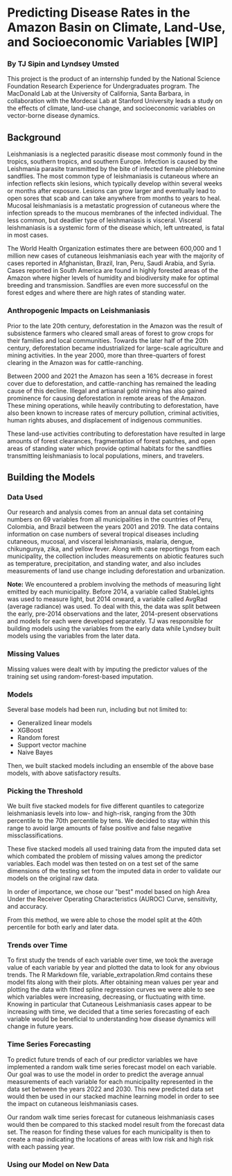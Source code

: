 # Predicting Disease Rates in the Amazon Basin on Climate, Land-Use, and Socioeconomic Variables [WIP]
### By TJ Sipin and Lyndsey Umsted

This project is the product of an internship funded by the National Science Foundation Research Experience for Undergraduates program. The MacDonald Lab at the University of California, Santa Barbara, in collaboration with the Mordecai Lab at Stanford University leads a study on the effects of climate, land-use change, and socioeconomic variables on vector-borne disease dynamics.

## Background

Leishmaniasis is a neglected parasitic disease most commonly found in the tropics, southern tropics, and southern Europe. Infection is caused by the Leishmania parasite transmitted by the bite of infected female phlebotomine sandflies. The most common type of leishmaniasis is cutaneous where an infection reflects skin lesions, which typically develop within several weeks or months after exposure. Lesions can grow larger and eventually lead to open sores that scab and can take anywhere from months to years to heal. Mucosal leishmaniasis is a metastatic progression of cutaneous where the infection spreads to the mucous membranes of the infected individual. The less common, but deadlier type of leishmaniasis is visceral. Visceral leishmaniasis is a systemic form of the disease which, left untreated, is fatal in most cases. 

The World Health Organization estimates there are between 600,000 and 1 million new cases of cutaneous leishmaniasis each year with the majority of cases reported in Afghanistan, Brazil, Iran, Peru, Saudi Arabia, and Syria. Cases reported in South America are found in highly forested areas of the Amazon where higher levels of humidity and biodiversity make for optimal breeding and transmission. Sandflies are even more successful on the forest edges and where there are high rates of standing water.

### Anthropogenic Impacts on Leishmaniasis

Prior to the late 20th century, deforestation in the Amazon was the result of subsistence farmers who cleared small areas of forest to grow crops for their families and local communities. Towards the later half of the 20th century, deforestation became industrialized for large-scale agriculture and mining activities. In the year 2000, more than three-quarters of forest clearing in the Amazon was for cattle-ranching.

Between 2000 and 2021 the Amazon has seen a 16% decrease in forest cover due to deforestation, and cattle-ranching has remained the leading cause of this decline. Illegal and artisanal gold mining has also gained prominence for causing deforestation in remote areas of the Amazon. These mining operations, while heavily contributing to deforestation, have also been known to increase rates of mercury pollution, criminal activities, human rights abuses, and displacement of indigenous communities.

These land-use activities contributing to deforestation have resulted in large amounts of forest clearances, fragmentation of forest patches, and open areas of standing water which provide optimal habitats for the sandflies transmitting leishmaniasis to local populations, miners, and travelers. 

## Building the Models

### Data Used

Our research and analysis comes from an annual data set containing numbers on 69 variables from all municipalities in the countries of Peru, Colombia, and Brazil between the years 2001 and 2019. The data contains information on case numbers of several tropical diseases including cutaneous, mucosal, and visceral leishmaniasis, malaria, dengue, chikungunya, zika, and yellow fever. Along with case reportings from each municipality, the collection includes measurements on abiotic features such as temperature, precipitation, and standing water, and also includes measurements of land use change including deforestation and urbanization.

**Note:** We encountered a problem involving the methods of measuring light emitted by each municipality. Before 2014, a variable called StableLights was used to measure light, but 2014 onward, a variable called AvgRad (average radiance) was used. To deal with this, the data was split between the early, pre-2014 observations and the later, 2014-present observations and models for each were developed separately.
TJ was responsible for building models using the variables from the early data while Lyndsey built models using the variables from the later data.

### Missing Values
Missing values were dealt with by imputing the predictor values of the training set using random-forest-based imputation.

### Models

Several base models had been run, including but not limited to:
* Generalized linear models
* XGBoost
* Random forest
* Support vector machine
* Naive Bayes

Then, we built stacked models including an ensemble of the above base models, with above satisfactory results.

### Picking the Threshold

We built five stacked models for five different quantiles to categorize leishmaniasis levels into low- and high-risk, ranging from the 30th percentile to the 70th percentile by tens. We decided to stay within this range to avoid large amounts of false positive and false negative missclassifications.  

These five stacked models all used training data from the imputed data set which combated the problem of missing values among the predictor variables. Each model was then tested on on a test set of the same dimensions of the testing set from the imputed data in order to validate our models on the original raw data.

In order of importance, we chose our "best" model based on high Area Under the Receiver Operating Characteristics (AUROC) Curve, sensitivity, and accuracy.


From this method, we were able to chose the model split at the 40th percentile for both early and later data.

### Trends over Time

To first study the trends of each variable over time, we took the average value of each variable by year and plotted the data to look for any obvious trends. The R Markdown file, variable_extrapolation.Rmd contains these model fits along with their plots. After obtaining mean values per year and plotting the data with fitted spline regression curves we were able to see which variables were increasing, decreasing, or fluctuating with time. Knowing in particular that Cutaneous Leishmaniasis cases appear to be increasing with time, we decided that a time series forecasting of each variable would be beneficial to understanding how disease dynamics will change in future years.

### Time Series Forecasting

To predict future trends of each of our predictor variables we have implemented a random walk time series forecast model on each variable. Our goal was to use the model in order to predict the average annual measurements of each variable for each municipality represented in the data set between the years 2022 and 2030. This new predicted data set would then be used in our stacked machine learning model in order to see the impact on cutaneous leishmaniasis cases. 

Our random walk time series forecast for cutaneous leishmaniasis cases would then be compared to this stacked model result from the forecast data set. The reason for finding these values for each municipality is then to create a map indicating the locations of areas with low risk and high risk with each passing year.

### Using our Model on New Data
